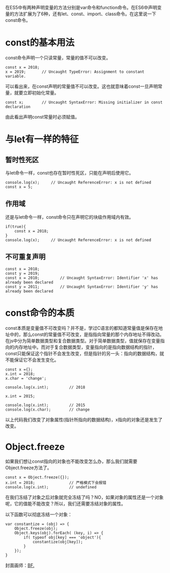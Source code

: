 
在ES5中有两种声明变量的方法分别是var命令和function命令。在ES6中声明变量的方法扩展为了6种，还有let、const、import、class命令。在这里说一下const命令。

# const的基本用法
const命令声明一个只读常量，常量的值不可以改变。
```
const x = 2018;
x = 2019;       // Uncaught TypeError: Assignment to constant variable.
```

可以看出来，在const声明的常量值不可以改变。这也就意味着const一旦声明常量，就要立即初始化常量。

```
const x;        // Uncaught SyntaxError: Missing initializer in const declaration
```

由此看出声明const常量时必须赋值。

# 与let有一样的特征

## 暂时性死区

与let命令一样，const也存在暂时性死区，只能在声明后使用它。

```
console.log(x);     // Uncaught ReferenceError: x is not defined
const x = 5;
```
## 作用域

还是与let命令一样，const命令只在声明它的块级作用域内有效。

```
if(true){
    const x = 2018;
}
console.log(x);     // Uncaught ReferenceError: x is not defined
```

## 不可重复声明

```
const x = 2018;
const y = 2019;
const x = 2010;         // Uncaught SyntaxError: Identifier 'x' has already been declared
const y = 2011;         // Uncaught SyntaxError: Identifier 'y' has already been declared
```

# const命令的本质

const本质是变量值不可改变吗？并不是，学过C语言的都知道常量值是保存在地址中的，那么const的常量值不可改变，是指指向常量的那个内存地址不得改动。在js中分为简单数据类型和复合数据类型。对于简单数据类型，值就保存在变量指向的内存地址中。而对于复合数据类型，变量指向的是指向数据结构的指针，const只能保证这个指针不会发生改变，但是指针的另一头：指向的数据结构，就不能保证它不会发生变化。

```
const x ={};
x.int = 2018;
x.char = 'change';

console.log(x.int);         // 2018

x.int = 2015;

console.log(x.int);         // 2015
console.log(x.char);        // change
```
以上代码我们改变了对象属性(指针所指向的数据结构)，x指向的对象还是发生了改变。

# Object.freeze

如果我们想让const指向的对象也不能改变怎么办，那么我们就需要Object.freeze方法了。

```
const x = Object.freeze({});
x.int = 2018;               // 严格模式下会报错
console.log(x.int);         // undefined
```

在我们冻结了对象之后对象就完全冻结了吗？NO，如果对象的属性还是一个对象呢，它的值能不能改变？所以，我们还需要冻结对象的属性。


以下函数可以彻底冻结一个对象：
```
var constantize = (obj) => {
    Object.freeze(obj);
    Object.keys(obj).forEach( (key, i) => {
        if( typeof obj[key] === 'object'){
            constantize(obj[key]);
        }
    });
}
```

封面画师：[BF.]


[BF.]:https://www.pixiv.net/member.php?id=90570
